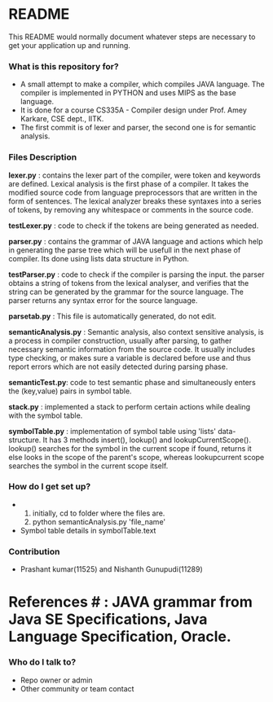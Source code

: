 # README #

This README would normally document whatever steps are necessary to get your application up and running.

### What is this repository for? ###

* A small attempt to make a compiler, which compiles JAVA language. The compiler is implemented in PYTHON and uses MIPS as the base language.
* It is done for a course CS335A - Compiler design under Prof. Amey Karkare, CSE dept., IITK.
* The first commit is of lexer and parser, the second one is for semantic analysis. 
### Files Description ###
**lexer.py**  : contains  the lexer part of the compiler, were token and keywords are defined. Lexical analysis is the first phase of a compiler. It takes the modified source code from language preprocessors that are written in the form of sentences. The lexical analyzer breaks these syntaxes into a series of tokens, by removing any whitespace or comments in the source code.

**testLexer.py** : code to check if the tokens are being generated as needed.

**parser.py**  : contains the grammar of JAVA language and actions which help in generating the parse tree which will be usefull in the next phase of compiler. Its done using lists data structure in Python.

 **testParser.py**  : code to check if the compiler is parsing the input. the parser obtains a string of tokens from the lexical analyser, and verifies that the string can be generated by the grammar for the source language. The parser returns any syntax error for the source language.

**parsetab.py** : This file is automatically generated, do not edit. 

**semanticAnalysis.py** : Semantic analysis, also context sensitive analysis, is a process in compiler construction, usually after parsing, to gather necessary semantic information from the source code. It usually includes type checking, or makes sure a variable is declared before use and thus report errors which are not easily detected during parsing phase.

**semanticTest.py**: code to test semantic phase and simultaneously enters the (key,value) pairs in symbol table.

**stack.py** : implemented a stack to perform certain actions while dealing with the symbol table. 

**symbolTable.py** : implementation of symbol table using 'lists' data-structure. It has 3 methods insert(), lookup() and lookupCurrentScope(). lookup() searches for the symbol in the current scope if found, returns it else looks in the scope of the parent's scope, whereas lookupcurrent scope searches the symbol in the current scope itself.

### How do I get set up? ###

* 1. initially, cd to folder where the files are.
  2. python semanticAnalysis.py 'file_name'
* Symbol table details in symbolTable.text

### Contribution  ###

* Prashant kumar(11525) and Nishanth Gunupudi(11289)

# References # :  JAVA grammar from Java SE Specifications, Java Language Specification, Oracle.

### Who do I talk to? ###

* Repo owner or admin
* Other community or team contact